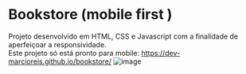 # Bookstore (mobile first )
Projeto desenvolvido em HTML, CSS e Javascript com a finalidade de aperfeiçoar a responsividade.<br>
Este projeto só está pronto para mobile: https://dev-marcioreis.github.io/bookstore/
![image](https://user-images.githubusercontent.com/122680054/212544518-1380a44a-be68-4985-9ef3-8fa8d17979e2.png)
